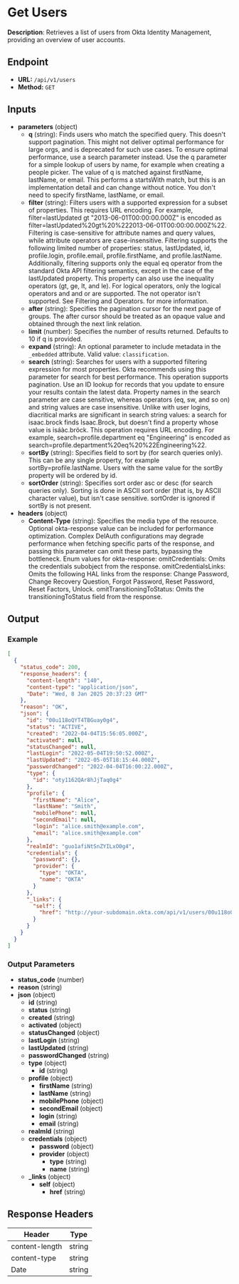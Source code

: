 # Get Users

**Description**: Retrieves a list of users from Okta Identity Management, providing an overview of user accounts.

## Endpoint

- **URL:** `/api/v1/users`
- **Method:** `GET`
## Inputs

- **parameters** (object)
  - **q** (string): Finds users who match the specified query. This doesn't support pagination. This might not deliver optimal performance for large orgs, and is deprecated for such use cases.  To ensure optimal performance, use a search parameter instead. Use the q parameter for a simple lookup of users by name, for example when creating a people picker. The value of q is matched against firstName, lastName, or email. This performs a startsWith match, but this is an implementation detail and can change without notice. You don't need to specify firstName, lastName, or email.
  - **filter** (string): Filters users with a supported expression for a subset of properties. This requires URL encoding. For example, filter=lastUpdated gt "2013-06-01T00:00:00.000Z" is encoded as filter=lastUpdated%20gt%20%222013-06-01T00:00:00.000Z%22. Filtering is case-sensitive for attribute names and query values, while attribute operators are case-insensitive. Filtering supports the following limited number of properties: status, lastUpdated, id, profile.login, profile.email, profile.firstName, and profile.lastName. Additionally, filtering supports only the equal eq operator from the standard Okta API filtering semantics, except in the case of the lastUpdated property. This property can also use the inequality operators (gt, ge, lt, and le). For logical operators, only the logical operators and and or are supported. The not operator isn't supported. See Filtering and Operators. for more information.
  - **after** (string): Specifies the pagination cursor for the next page of groups. The after cursor should be treated as an opaque value and obtained through the next link relation.
  - **limit** (number): Specifies the number of results returned. Defaults to 10 if q is provided.
  - **expand** (string): An optional parameter to include metadata in the `_embedded` attribute. Valid value: `classification`.
  - **search** (string): Searches for users with a supported filtering expression for most properties. Okta recommends using this parameter for search for best performance. This operation supports pagination. Use an ID lookup for records that you update to ensure your results contain the latest data. Property names in the search parameter are case sensitive, whereas operators (eq, sw, and so on) and string values are case insensitive. Unlike with user logins, diacritical marks are significant in search string values: a search for isaac.brock finds Isaac.Brock, but doesn't find a property whose value is isáàc.bröck. This operation requires URL encoding.  For example, search=profile.department eq "Engineering" is encoded as search=profile.department%20eq%20%22Engineering%22.
  - **sortBy** (string): Specifies field to sort by (for search queries only). This can be any single property, for example sortBy=profile.lastName. Users with the same value for the sortBy property will be ordered by id.
  - **sortOrder** (string): Specifies sort order asc or desc (for search queries only). Sorting is done in ASCII sort order (that is, by ASCII character value), but isn't case sensitive. sortOrder is ignored if sortBy is not present.
- **headers** (object)
  - **Content-Type** (string): Specifies the media type of the resource. Optional okta-response value can be included for performance optimization. Complex DelAuth configurations may degrade performance when fetching specific parts of the response, and passing this parameter can omit these parts, bypassing the bottleneck. Enum values for okta-response:
  omitCredentials: Omits the credentials subobject from the response.
  omitCredentialsLinks: Omits the following HAL links from the response: Change Password, Change Recovery Question, Forgot Password, Reset Password, Reset Factors, Unlock.
  omitTransitioningToStatus: Omits the transitioningToStatus field from the response.
## Output

### Example

```json
[
  {
    "status_code": 200,
    "response_headers": {
      "content-length": "140",
      "content-type": "application/json",
      "Date": "Wed, 8 Jan 2025 20:37:23 GMT"
    },
    "reason": "OK",
    "json": {
      "id": "00u118oQYT4TBGuay0g4",
      "status": "ACTIVE",
      "created": "2022-04-04T15:56:05.000Z",
      "activated": null,
      "statusChanged": null,
      "lastLogin": "2022-05-04T19:50:52.000Z",
      "lastUpdated": "2022-05-05T18:15:44.000Z",
      "passwordChanged": "2022-04-04T16:00:22.000Z",
      "type": {
        "id": "oty1162QAr8hJjTaq0g4"
      },
      "profile": {
        "firstName": "Alice",
        "lastName": "Smith",
        "mobilePhone": null,
        "secondEmail": null,
        "login": "alice.smith@example.com",
        "email": "alice.smith@example.com"
      },
      "realmId": "guo1afiNtSnZYILxO0g4",
      "credentials": {
        "password": {},
        "provider": {
          "type": "OKTA",
          "name": "OKTA"
        }
      },
      "_links": {
        "self": {
          "href": "http://your-subdomain.okta.com/api/v1/users/00u118oQYT4TBGuay0g4"
        }
      }
    }
  }
]
```
### Output Parameters

- **status_code** (number)
- **reason** (string)
- **json** (object)
  - **id** (string)
  - **status** (string)
  - **created** (string)
  - **activated** (object)
  - **statusChanged** (object)
  - **lastLogin** (string)
  - **lastUpdated** (string)
  - **passwordChanged** (string)
  - **type** (object)
    - **id** (string)
  - **profile** (object)
    - **firstName** (string)
    - **lastName** (string)
    - **mobilePhone** (object)
    - **secondEmail** (object)
    - **login** (string)
    - **email** (string)
  - **realmId** (string)
  - **credentials** (object)
    - **password** (object)
    - **provider** (object)
      - **type** (string)
      - **name** (string)
  - **_links** (object)
    - **self** (object)
      - **href** (string)
## Response Headers

| Header | Type |
|--------|------|
| content-length | string |
| content-type | string |
| Date | string |